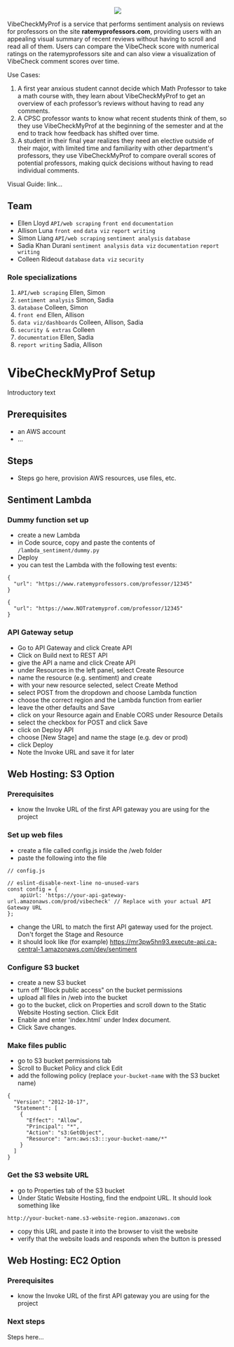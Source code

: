 <p align="center">
  <img src="https://github.com/allisonml/VibeCheckMyProf/blob/main/scratch/image_files/vcmp_logo.png" />
</p>

VibeCheckMyProf is a service that performs sentiment analysis on reviews for professors on the site **ratemyprofessors.com**, providing users with an appealing visual summary of recent reviews without having to scroll and read all of them. Users can compare the VibeCheck score with numerical ratings on the ratemyprofessors site and can also view a visualization of VibeCheck comment scores over time.


Use Cases:
1. A first year anxious student cannot decide which Math Professor to take a math course with, they learn about VibeCheckMyProf to get an overview of each professor’s reviews without having to read any comments.
2. A CPSC professor wants to know what recent students think of them, so they use VibeCheckMyProf at the beginning of the semester and at the end to track how feedback has shifted over time.
3. A student in their final year realizes they need an elective outside of their major, with limited time and familiarity with other department's professors, they use VibeCheckMyProf to compare overall scores of potential professors, making quick decisions without having to read individual comments.


Visual Guide: link...


## Team

- Ellen Lloyd `API/web scraping` `front end` `documentation`
- Allison Luna `front end` `data viz` `report writing`
- Simon Liang `API/web scraping` `sentiment analysis` `database`
- Sadia Khan Durani `sentiment analysis` `data viz` `documentation` `report writing`
- Colleen Rideout `database` `data viz` `security`

### Role specializations
1. `API/web scraping` Ellen, Simon
2. `sentiment analysis` Simon, Sadia
3. `database` Colleen, Simon
4. `front end` Ellen, Allison
5. `data viz/dashboards` Colleen, Allison, Sadia
6. `security & extras` Colleen
7. `documentation` Ellen, Sadia
8. `report writing` Sadia, Allison

# VibeCheckMyProf Setup
Introductory text

## Prerequisites
- an AWS account
- ...

## Steps
- Steps go here, provision AWS resources, use files, etc.

## Sentiment Lambda
### Dummy function set up
- create a new Lambda
- in Code source, copy and paste the contents of `/lambda_sentiment/dummy.py`
- Deploy
- you can test the Lambda with the following test events:
```
{
  "url": "https://www.ratemyprofessors.com/professor/12345"
}
```
```
{
  "url": "https://www.NOTratemyprof.com/professor/12345"
}
```

### API Gateway setup
- Go to API Gateway and click Create API
- Click on Build next to REST API
- give the API a name and click Create API
- under Resources in the left panel, select Create Resource
- name the resource (e.g. sentiment) and create
- with your new resource selected, select Create Method
- select POST from the dropdown and choose Lambda function
- choose the correct region and the Lambda function from earlier
- leave the other defaults and Save
- click on your Resource again and Enable CORS under Resource Details
- select the checkbox for POST and click Save
- click on Deploy API
- choose \[New Stage\] and name the stage (e.g. dev or prod)
- click Deploy
- Note the Invoke URL and save it for later

## Web Hosting: S3 Option
### Prerequisites
- know the Invoke URL of the first API gateway you are using for the project 

### Set up web files
- create a file called config.js inside the /web folder
- paste the following into the file 
```
// config.js

// eslint-disable-next-line no-unused-vars
const config = {
    apiUrl: 'https://your-api-gateway-url.amazonaws.com/prod/vibecheck' // Replace with your actual API Gateway URL
};
```
- change the URL to match the first API gateway used for the project. Don't forget the Stage and Resource
- it should look like (for example) https://mr3pw5hn93.execute-api.ca-central-1.amazonaws.com/dev/sentiment


### Configure S3 bucket
- create a new S3 bucket
- turn off "Block public access" on the bucket permissions 
- upload all files in /web into the bucket
- go to the bucket, click on Properties and scroll down to the Static Website Hosting section. Click Edit
- Enable and enter 'index.html` under Index document. 
- Click Save changes.

### Make files public
- go to S3 bucket permissions tab
- Scroll to Bucket Policy and click Edit
- add the following policy (replace `your-bucket-name` with the S3 bucket name)
```
{
  "Version": "2012-10-17",
  "Statement": [
    {
      "Effect": "Allow",
      "Principal": "*",
      "Action": "s3:GetObject",
      "Resource": "arn:aws:s3:::your-bucket-name/*"
    }
  ]
}
```

### Get the S3 website URL
- go to Properties tab of the S3 bucket
- Under Static Website Hosting, find the endpoint URL. It should look something like
```
http://your-bucket-name.s3-website-region.amazonaws.com
```
- copy this URL and paste it into the browser to visit the website
- verify that the website loads and responds when the button is pressed

## Web Hosting: EC2 Option
### Prerequisites
- know the Invoke URL of the first API gateway you are using for the project 

### Next steps
Steps here...